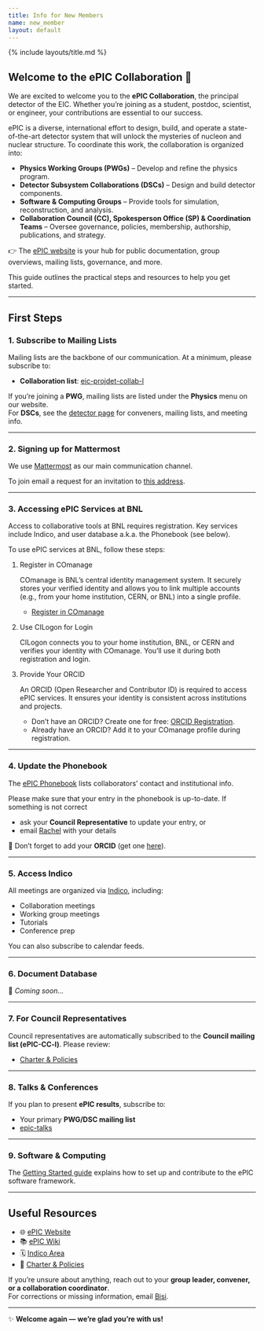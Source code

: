 ```yaml
---
title: Info for New Members
name: new_member
layout: default
---
```


{% include layouts/title.md %}

## Welcome to the ePIC Collaboration 🎉

We are excited to welcome you to the **ePIC Collaboration**, the principal detector of the EIC. Whether you’re joining as a student, postdoc, scientist, or engineer, your contributions are essential to our success.

ePIC is a diverse, international effort to design, build, and operate a state-of-the-art detector system that will unlock the mysteries of nucleon and nuclear structure. To coordinate this work, the collaboration is organized into:

- **Physics Working Groups (PWGs)** – Develop and refine the physics program.  
- **Detector Subsystem Collaborations (DSCs)** – Design and build detector components.  
- **Software & Computing Groups** – Provide tools for simulation, reconstruction, and analysis.  
- **Collaboration Council (CC), Spokesperson Office (SP) & Coordination Teams** – Oversee governance, policies, membership, authorship, publications, and strategy.  

👉 The [ePIC website](https://www.epic-eic.org/) is your hub for public documentation, group overviews, mailing lists, governance, and more.

This guide outlines the practical steps and resources to help you get started.

---

## First Steps

### 1. Subscribe to Mailing Lists  
Mailing lists are the backbone of our communication. At a minimum, please subscribe to:

- **Collaboration list**: [eic-projdet-collab-l](https://lists.bnl.gov/sympa/info/eic-projdet-collab-l)  

If you’re joining a **PWG**, mailing lists are listed under the **Physics** menu on our website.  
For **DSCs**, see the [detector page](https://www.epic-eic.org/detector/dsc.html) for conveners, mailing lists, and meeting info.  

---

### 2. Signing up for Mattermost  

We use [Mattermost](https://chat.epic-eic.org/) as our main communication channel.

To join email a request for an invitation to [this address](eic-software-l-request@lists.bnl.gov).

---

### 3. Accessing ePIC Services at BNL  
Access to collaborative tools at BNL requires registration. Key services include Indico, and user database a.k.a. the Phonebook (see below).

To use ePIC services at BNL, follow these steps:

1. Register in COmanage

    COmanage is BNL’s central identity management system. It securely stores your verified identity and allows you to link multiple accounts (e.g., from your home institution, CERN, or BNL) into a single profile.

    - [Register in COmanage](https://docs.sdcc.bnl.gov/services/comanage/Register_for_SCDF_COmanage/) 

2. Use CILogon for Login

    CILogon connects you to your home institution, BNL, or CERN and verifies your identity with COmanage. You’ll use it during both registration and login.

3. Provide Your ORCID

    An ORCID (Open Researcher and Contributor ID) is required to access ePIC services. It ensures your identity is consistent across institutions and projects.

    - Don’t have an ORCID? Create one for free: [ORCID Registration](https://orcid.org/register).
    - Already have an ORCID? Add it to your COmanage profile during registration.

---

### 4. Update the Phonebook  
The [ePIC Phonebook](https://phonebook.sdcc.bnl.gov/ePIC/) lists collaborators’ contact and institutional info.  

Please make sure that your entry in the phonebook is up-to-date. If something is not correct

- ask your **Council Representative** to update your entry, or  
- email [Rachel](mailto:irachel@bnl.gov) with your details  

🔑 Don’t forget to add your **ORCID** (get one [here](https://orcid.org/)).  

---

### 5. Access Indico  
All meetings are organized via [Indico](https://indico.bnl.gov/category/402/), including:  

- Collaboration meetings  
- Working group meetings  
- Tutorials  
- Conference prep  

You can also subscribe to calendar feeds.  

---

### 6. Document Database  
📌 *Coming soon…*  

---

### 7. For Council Representatives  
Council representatives are automatically subscribed to the **Council mailing list (ePIC-CC-l)**. Please review:  

- [Charter & Policies](https://www.epic-eic.org/collaboration/council.html)  

---

### 8. Talks & Conferences  
If you plan to present **ePIC results**, subscribe to:  

- Your primary **PWG/DSC mailing list**  
- [epic-talks](https://lists.bnl.gov/sympa/subscribe/epic-talks-l)  

---

### 9. Software & Computing  
The [Getting Started guide](https://www.epic-eic.org/sc/getstarted.html) explains how to set up and contribute to the ePIC software framework.  

---

## Useful Resources  
- 🌐 [ePIC Website](https://www.epic-eic.org/)  
- 📚 [ePIC Wiki](https://wiki.bnl.gov/EPIC/index.php?title=Main_Page)  
- 🗓️ [Indico Area](https://indico.bnl.gov/category/402)  
- 📄 [Charter & Policies](https://www.epic-eic.org/collaboration/council.html)  

If you’re unsure about anything, reach out to your **group leader, convener, or a collaboration coordinator**.  
For corrections or missing information, email [Bisi](mailto:oogunleye@bnl.gov).  

---

✨ **Welcome again — we’re glad you’re with us!**  
